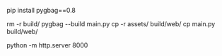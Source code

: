 pip install pygbag==0.8


rm -r build/
pygbag --build main.py
cp -r assets/ build/web/
cp main.py build/web/

python -m http.server 8000